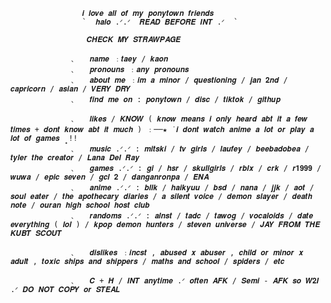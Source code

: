

                    𝒊 𝒍𝒐𝒗𝒆 𝒂𝒍𝒍 𝒐𝒇 𝒎𝒚 𝒑𝒐𝒏𝒚𝒕𝒐𝒘𝒏 𝒇𝒓𝒊𝒆𝒏𝒅𝒔 
                    `  𝒉𝒂𝒍𝒐 .ᐟ.ᐟ  𝑹𝑬𝑨𝑫 𝑩𝑬𝑭𝑶𝑹𝑬 𝑰𝑵𝑻 .ᐟ  `

                     𝑪𝑯𝑬𝑪𝑲 𝑴𝒀 𝑺𝑻𝑹𝑨𝑾𝑷𝑨𝑮𝑬
                 
                 ﹑   𝒏𝒂𝒎𝒆 ﹕𝒕𝒂𝒆𝒚 / 𝒌𝒂𝒐𝒏
                 ﹑   𝒑𝒓𝒐𝒏𝒐𝒖𝒏𝒔 ﹕𝒂𝒏𝒚 𝒑𝒓𝒐𝒏𝒐𝒖𝒏𝒔
                 ﹑   𝒂𝒃𝒐𝒖𝒕 𝒎𝒆 ﹕𝒊𝒎 𝒂 𝒎𝒊𝒏𝒐𝒓 / 𝒒𝒖𝒆𝒔𝒕𝒊𝒐𝒏𝒊𝒏𝒈 / 𝒋𝒂𝒏 𝟐𝒏𝒅 / 𝒄𝒂𝒑𝒓𝒊𝒄𝒐𝒓𝒏 / 𝒂𝒔𝒊𝒂𝒏 / 𝑽𝑬𝑹𝒀 𝑫𝑹𝒀
                 ﹑   𝒇𝒊𝒏𝒅 𝒎𝒆 𝒐𝒏 : 𝒑𝒐𝒏𝒚𝒕𝒐𝒘𝒏 / 𝒅𝒊𝒔𝒄 / 𝒕𝒊𝒌𝒕𝒐𝒌 / 𝒈𝒊𝒕𝒉𝒖𝒑
                 
                 ﹑   𝒍𝒊𝒌𝒆𝒔 / 𝑲𝑵𝑶𝑾 ( 𝒌𝒏𝒐𝒘 𝒎𝒆𝒂𝒏𝒔 𝒊 𝒐𝒏𝒍𝒚 𝒉𝒆𝒂𝒓𝒅 𝒂𝒃𝒕 𝒊𝒕 𝒂 𝒇𝒆𝒘 𝒕𝒊𝒎𝒆𝒔 + 𝒅𝒐𝒏𝒕 𝒌𝒏𝒐𝒘 𝒂𝒃𝒕 𝒊𝒕 𝒎𝒖𝒄𝒉 ) ﹕──★ ˙𝒊 𝒅𝒐𝒏𝒕 𝒘𝒂𝒕𝒄𝒉 𝒂𝒏𝒊𝒎𝒆 𝒂 𝒍𝒐𝒕 𝒐𝒓 𝒑𝒍𝒂𝒚 𝒂 𝒍𝒐𝒕 𝒐𝒇 𝒈𝒂𝒎𝒆𝒔 ̟ !!
                 ﹑   𝒎𝒖𝒔𝒊𝒄 .ᐟ.ᐟ : 𝒎𝒊𝒕𝒔𝒌𝒊 / 𝒕𝒗 𝒈𝒊𝒓𝒍𝒔 / 𝒍𝒂𝒖𝒇𝒆𝒚 / 𝒃𝒆𝒆𝒃𝒂𝒅𝒐𝒃𝒆𝒂 / 𝒕𝒚𝒍𝒆𝒓 𝒕𝒉𝒆 𝒄𝒓𝒆𝒂𝒕𝒐𝒓 / 𝑳𝒂𝒏𝒂 𝑫𝒆𝒍 𝑹𝒂𝒚
                 ﹑   𝒈𝒂𝒎𝒆𝒔 .ᐟ.ᐟ : 𝒈𝒊 / 𝒉𝒔𝒓 / 𝒔𝒌𝒖𝒍𝒍𝒈𝒊𝒓𝒍𝒔 / 𝒓𝒃𝒍𝒙 / 𝒄𝒓𝒌 / 𝒓𝟏𝟗𝟗𝟗 / 𝒘𝒖𝒘𝒂 / 𝒆𝒑𝒊𝒄 𝒔𝒆𝒗𝒆𝒏 / 𝒈𝒄𝒍 𝟐 / 𝒅𝒂𝒏𝒈𝒂𝒏𝒓𝒐𝒏𝒑𝒂 / 𝑬𝑵𝑨 
                 ﹑   𝒂𝒏𝒊𝒎𝒆 .ᐟ.ᐟ : 𝒃𝒍𝒍𝒌 / 𝒉𝒂𝒊𝒌𝒚𝒖𝒖 / 𝒃𝒔𝒅 / 𝒏𝒂𝒏𝒂 / 𝒋𝒋𝒌 / 𝒂𝒐𝒕 / 𝒔𝒐𝒖𝒍 𝒆𝒂𝒕𝒆𝒓 / 𝒕𝒉𝒆 𝒂𝒑𝒐𝒕𝒉𝒆𝒄𝒂𝒓𝒚 𝒅𝒊𝒂𝒓𝒊𝒆𝒔 / 𝒂 𝒔𝒊𝒍𝒆𝒏𝒕 𝒗𝒐𝒊𝒄𝒆 / 𝒅𝒆𝒎𝒐𝒏 𝒔𝒍𝒂𝒚𝒆𝒓 / 𝒅𝒆𝒂𝒕𝒉 𝒏𝒐𝒕𝒆 / 𝒐𝒖𝒓𝒂𝒏 𝒉𝒊𝒈𝒉 𝒔𝒄𝒉𝒐𝒐𝒍 𝒉𝒐𝒔𝒕 𝒄𝒍𝒖𝒃
                 ﹑   𝒓𝒂𝒏𝒅𝒐𝒎𝒔 .ᐟ.ᐟ : 𝒂𝒍𝒏𝒔𝒕 / 𝒕𝒂𝒅𝒄 / 𝒕𝒂𝒘𝒐𝒈 / 𝒗𝒐𝒄𝒂𝒍𝒐𝒊𝒅𝒔 / 𝒅𝒂𝒕𝒆 𝒆𝒗𝒆𝒓𝒚𝒕𝒉𝒊𝒏𝒈 ( 𝒍𝒐𝒍 ) / 𝒌𝒑𝒐𝒑 𝒅𝒆𝒎𝒐𝒏 𝒉𝒖𝒏𝒕𝒆𝒓𝒔 / 𝒔𝒕𝒆𝒗𝒆𝒏 𝒖𝒏𝒊𝒗𝒆𝒓𝒔𝒆 / 𝑱𝑨𝒀 𝑭𝑹𝑶𝑴 𝑻𝑯𝑬 𝑲𝑼𝑩𝑻 𝑺𝑪𝑶𝑼𝑻

                 ﹑   𝒅𝒊𝒔𝒍𝒊𝒌𝒆𝒔 ﹕𝒊𝒏𝒄𝒔𝒕 , 𝒂𝒃𝒖𝒔𝒆𝒅 𝒙 𝒂𝒃𝒖𝒔𝒆𝒓 , 𝒄𝒉𝒊𝒍𝒅 𝒐𝒓 𝒎𝒊𝒏𝒐𝒓 𝒙 𝒂𝒅𝒖𝒍𝒕 , 𝒕𝒐𝒙𝒊𝒄 𝒔𝒉𝒊𝒑𝒔 𝒂𝒏𝒅 𝒔𝒉𝒊𝒑𝒑𝒆𝒓𝒔 / 𝒎𝒂𝒕𝒉𝒔 𝒂𝒏𝒅 𝒔𝒄𝒉𝒐𝒐𝒍 / 𝒔𝒑𝒊𝒅𝒆𝒓𝒔 / 𝒆𝒕𝒄 

                 ﹑   𝑪 + 𝑯 / 𝑰𝑵𝑻 𝒂𝒏𝒚𝒕𝒊𝒎𝒆 .ᐟ 𝒐𝒇𝒕𝒆𝒏 𝑨𝑭𝑲 / 𝑺𝒆𝒎𝒊 - 𝑨𝑭𝑲 𝒔𝒐 𝑾𝟐𝑰 .ᐟ 𝑫𝑶 𝑵𝑶𝑻 𝑪𝑶𝑷𝒀 𝒐𝒓 𝑺𝑻𝑬𝑨𝑳 


                 


                
